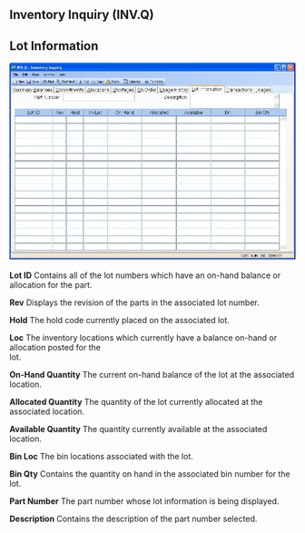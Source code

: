 ##  Inventory Inquiry (INV.Q)

<PageHeader />

##  Lot Information

![](./INV-Q-7.jpg)

**Lot ID** Contains all of the lot numbers which have an on-hand balance or
allocation for the part.  
  
**Rev** Displays the revision of the parts in the associated lot number.  
  
**Hold** The hold code currently placed on the associated lot.  
  
**Loc** The inventory locations which currently have a balance on-hand or
allocation posted for the  
lot.  
  
**On-Hand Quantity** The current on-hand balance of the lot at the associated
location.  
  
**Allocated Quantity** The quantity of the lot currently allocated at the
associated location.  
  
**Available Quantity** The quantity currently available at the associated
location.  
  
**Bin Loc** The bin locations associated with the lot.  
  
**Bin Qty** Contains the quantity on hand in the associated bin number for the
lot.  
  
**Part Number** The part number whose lot information is being displayed.  
  
**Description** Contains the description of the part number selected.  
  
  
<badge text= "Version 8.10.57" vertical="middle" />

<PageFooter />